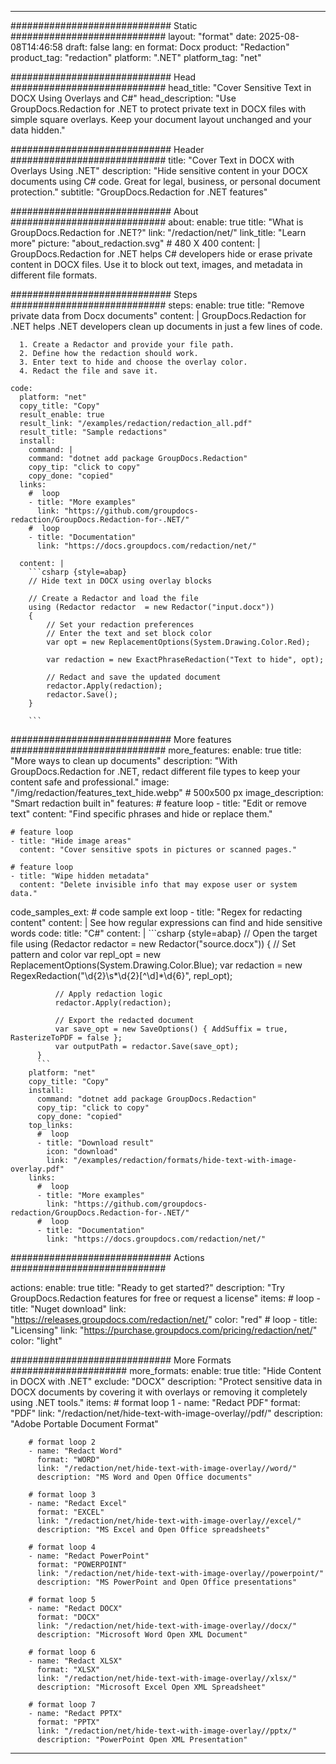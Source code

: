 
---
############################# Static ############################
layout: "format"
date:  2025-08-08T14:46:58
draft: false
lang: en
format: Docx
product: "Redaction"
product_tag: "redaction"
platform: ".NET"
platform_tag: "net"

############################# Head ############################
head_title: "Cover Sensitive Text in DOCX Using Overlays and C#"
head_description: "Use GroupDocs.Redaction for .NET to protect private text in DOCX files with simple square overlays. Keep your document layout unchanged and your data hidden."

############################# Header ############################
title: "Cover Text in DOCX with Overlays Using .NET" 
description: "Hide sensitive content in your DOCX documents using C# code. Great for legal, business, or personal document protection."
subtitle: "GroupDocs.Redaction for .NET features" 

############################# About ############################
about:
    enable: true
    title: "What is GroupDocs.Redaction for .NET?"
    link: "/redaction/net/"
    link_title: "Learn more"
    picture: "about_redaction.svg" # 480 X 400
    content: |
       GroupDocs.Redaction for .NET helps C# developers hide or erase private content in DOCX files. Use it to block out text, images, and metadata in different file formats.

############################# Steps ############################
steps:
    enable: true
    title: "Remove private data from Docx documents"
    content: |
      GroupDocs.Redaction for .NET helps .NET developers clean up documents in just a few lines of code.
      
      1. Create a Redactor and provide your file path.
      2. Define how the redaction should work.
      3. Enter text to hide and choose the overlay color.
      4. Redact the file and save it.
   
    code:
      platform: "net"
      copy_title: "Copy"
      result_enable: true
      result_link: "/examples/redaction/redaction_all.pdf"
      result_title: "Sample redactions"
      install:
        command: |
        command: "dotnet add package GroupDocs.Redaction"
        copy_tip: "click to copy"
        copy_done: "copied"
      links:
        #  loop
        - title: "More examples"
          link: "https://github.com/groupdocs-redaction/GroupDocs.Redaction-for-.NET/"
        #  loop
        - title: "Documentation"
          link: "https://docs.groupdocs.com/redaction/net/"
          
      content: |
        ```csharp {style=abap}
        // Hide text in DOCX using overlay blocks

        // Create a Redactor and load the file
        using (Redactor redactor  = new Redactor("input.docx"))
        {
            // Set your redaction preferences
            // Enter the text and set block color
            var opt = new ReplacementOptions(System.Drawing.Color.Red);
            
            var redaction = new ExactPhraseRedaction("Text to hide", opt);

            // Redact and save the updated document
            redactor.Apply(redaction);
            redactor.Save();
        }
        
        ```            


############################# More features ############################
more_features:
  enable: true
  title: "More ways to clean up documents"
  description: "With GroupDocs.Redaction for .NET, redact different file types to keep your content safe and professional."
  image: "/img/redaction/features_text_hide.webp" # 500x500 px
  image_description: "Smart redaction built in"
  features:
    # feature loop
    - title: "Edit or remove text"
      content: "Find specific phrases and hide or replace them."

    # feature loop
    - title: "Hide image areas"
      content: "Cover sensitive spots in pictures or scanned pages."

    # feature loop
    - title: "Wipe hidden metadata"
      content: "Delete invisible info that may expose user or system data."
      
  code_samples_ext:
    # code sample ext loop
    - title: "Regex for redacting content"
      content: |
        See how regular expressions can find and hide sensitive words
      code:
        title: "C#"
        content: |
          ```csharp {style=abap}
          //  Open the target file
          using (Redactor redactor  = new Redactor("source.docx"))
          {
              // Set pattern and color
              var repl_opt = new ReplacementOptions(System.Drawing.Color.Blue);
              var redaction = new RegexRedaction("\\d{2}\\s*\\d{2}[^\\d]*\\d{6}", repl_opt);

              // Apply redaction logic
              redactor.Apply(redaction);

              // Export the redacted document
              var save_opt = new SaveOptions() { AddSuffix = true, RasterizeToPDF = false };
              var outputPath = redactor.Save(save_opt);
          }
          ```
        platform: "net"
        copy_title: "Copy"
        install:
          command: "dotnet add package GroupDocs.Redaction"
          copy_tip: "click to copy"
          copy_done: "copied"
        top_links:
          #  loop
          - title: "Download result"
            icon: "download"
            link: "/examples/redaction/formats/hide-text-with-image-overlay.pdf"
        links:
          #  loop
          - title: "More examples"
            link: "https://github.com/groupdocs-redaction/GroupDocs.Redaction-for-.NET/"
          #  loop
          - title: "Documentation"
            link: "https://docs.groupdocs.com/redaction/net/"


############################# Actions ############################

actions:
  enable: true
  title: "Ready to get started?"
  description: "Try GroupDocs.Redaction features for free or request a license"
  items:
    #  loop
    - title: "Nuget download"
      link: "https://releases.groupdocs.com/redaction/net/"
      color: "red"
        #  loop
    - title: "Licensing"
      link: "https://purchase.groupdocs.com/pricing/redaction/net/"
      color: "light"


############################# More Formats #####################
more_formats:
    enable: true
    title: "Hide Content in DOCX with .NET"
    exclude: "DOCX"
    description: "Protect sensitive data in DOCX documents by covering it with overlays or removing it completely using .NET tools."
    items: 
        # format loop 1
        - name: "Redact PDF"
          format: "PDF"
          link: "/redaction/net/hide-text-with-image-overlay//pdf/"
          description: "Adobe Portable Document Format"

        # format loop 2
        - name: "Redact Word"
          format: "WORD"
          link: "/redaction/net/hide-text-with-image-overlay//word/"
          description: "MS Word and Open Office documents"
          
        # format loop 3
        - name: "Redact Excel"
          format: "EXCEL"
          link: "/redaction/net/hide-text-with-image-overlay//excel/"
          description: "MS Excel and Open Office spreadsheets"

        # format loop 4
        - name: "Redact PowerPoint"
          format: "POWERPOINT"
          link: "/redaction/net/hide-text-with-image-overlay//powerpoint/"
          description: "MS PowerPoint and Open Office presentations"

        # format loop 5
        - name: "Redact DOCX"
          format: "DOCX"
          link: "/redaction/net/hide-text-with-image-overlay//docx/"
          description: "Microsoft Word Open XML Document"
          
        # format loop 6
        - name: "Redact XLSX"
          format: "XLSX"
          link: "/redaction/net/hide-text-with-image-overlay//xlsx/"
          description: "Microsoft Excel Open XML Spreadsheet"
          
        # format loop 7
        - name: "Redact PPTX"
          format: "PPTX"
          link: "/redaction/net/hide-text-with-image-overlay//pptx/"
          description: "PowerPoint Open XML Presentation"


---